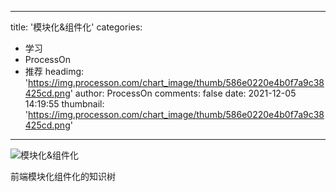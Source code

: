 
---
title: '模块化&组件化'
categories: 
 - 学习
 - ProcessOn
 - 推荐
headimg: 'https://img.processon.com/chart_image/thumb/586e0220e4b0f7a9c38425cd.png'
author: ProcessOn
comments: false
date: 2021-12-05 14:19:55
thumbnail: 'https://img.processon.com/chart_image/thumb/586e0220e4b0f7a9c38425cd.png'
---

<div>   
<img class="thumb" alt="模块化&组件化" src="https://img.processon.com/chart_image/thumb/586e0220e4b0f7a9c38425cd.png" referrerpolicy="no-referrer">
<p>前端模块化组件化的知识树</p>  
</div>
            